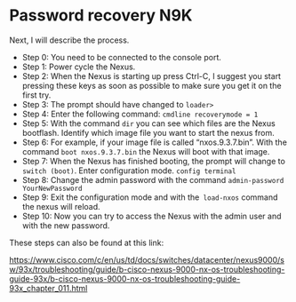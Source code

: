 # Password recovery N9K

Next, I will describe the process.

- Step 0: You need to be connected to the console port.
- Step 1: Power cycle the Nexus.
- Step 2: When the Nexus is starting up press Ctrl-C, I suggest you start pressing these keys as soon as possible to make sure you get it on the first try.
- Step 3: The prompt should have changed to `loader>`
- Step 4: Enter the following command: `cmdline recoverymode = 1`
- Step 5: With the command `dir` you can see which files are the Nexus bootflash. Identify which image file you want to start the nexus from.
- Step 6: For example, if your image file is called “nxos.9.3.7.bin”. With the command `boot nxos.9.3.7.bin` the Nexus will boot with that image.
- Step 7: When the Nexus has finished booting, the prompt will change to `switch (boot)`. Enter configuration mode. `config terminal`
- Step 8: Change the admin password with the command `admin-password YourNewPassword`
- Step 9: Exit the configuration mode and with the` load-nxos` command the nexus will reload.
- Step 10: Now you can try to access the Nexus with the admin user and with the new password.

These steps can also be found at this link:

https://www.cisco.com/c/en/us/td/docs/switches/datacenter/nexus9000/sw/93x/troubleshooting/guide/b-cisco-nexus-9000-nx-os-troubleshooting-guide-93x/b-cisco-nexus-9000-nx-os-troubleshooting-guide-93x_chapter_011.html
